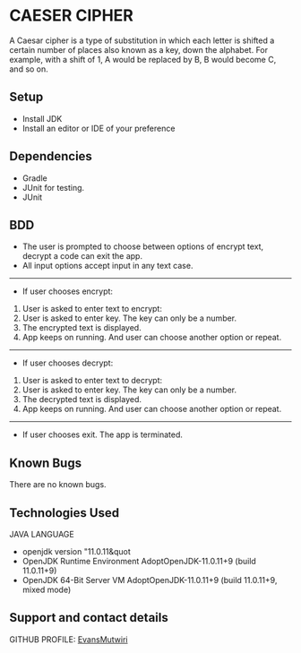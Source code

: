 # CAESER CIPHER
A Caesar cipher is a type of substitution in which each letter is shifted a certain number of places also known as a key, down the alphabet.
For example, with a shift of 1, A would be replaced by B, B would become C, and so on.

## Setup
- Install JDK
- Install an editor or IDE of your preference

## Dependencies
- Gradle
- JUnit for testing.
- JUnit
## BDD
- The user is prompted to choose between options of encrypt text, decrypt a code can exit the app.
- All input options accept input in any text case.
- - -
- If user chooses encrypt:  
1. User is asked to enter text to encrypt:  
2. User is asked to enter key. The key can only be a number.
3. The encrypted text is displayed.
4. App keeps on running. And user can choose another option or repeat.
- - -
- If user chooses decrypt:  
1. User is asked to enter text to decrypt:
2. User is asked to enter key. The key can only be a number.
3. The decrypted text is displayed.
4. App keeps on running. And user can choose another option or repeat.
---
- If user chooses exit. The app is terminated.

## Known Bugs
There are no known bugs.

## Technologies Used
JAVA LANGUAGE
- openjdk version &quot;11.0.11&quot
- OpenJDK Runtime Environment AdoptOpenJDK-11.0.11+9 (build 11.0.11+9)
- OpenJDK 64-Bit Server VM AdoptOpenJDK-11.0.11+9 (build 11.0.11+9, mixed mode)

## Support and contact details
GITHUB PROFILE: [EvansMutwiri](https://github.com/EvansMutwiri)